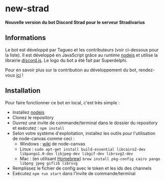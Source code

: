 # new-strad
**Nouvelle version du bot Discord Strad pour le serveur Stradivarius**

## Informations

Le bot est développé par Tagueo et les contributeurs (voir ci-dessous pour la liste). Il est développé en JavaScript grâce au runtime [nodejs](https://nodejs.org/en/) et utilise la librairie [discord.js](https://discord.js.org/#/). Le logo du bot a été fait par Superdelphi.

Pour en savoir plus sur la contribution au développement du bot, rendez-vous [ici](https://github.com/Tagueo/new-strad/blob/master/CONTRIBUTING.md) !

## Installation

Pour faire fonctionner ce bot en local, c'est très simple :
- Installez [nodejs](https://nodejs.org/en/)
- Clonez le repository
- Ouvrez une invite de commande/terminal dans le dossier du repository et exécutez : `npm install`
- Selon votre système d'exploitation, installez les outils pour l'utilisation de node-canvas comme ceci :
  - Windows : [wiki](https://github.com/Automattic/node-canvas/wiki/Installation:-Windows) de node-canvas
  - Linux : `sudo apt-get install build-essential libcairo2-dev libpango1.0-dev libjpeg-dev libgif-dev librsvg2-dev`
  - Mac : (en utilisant [Homebrew](https://brew.sh/)) `brew install pkg-config cairo pango libpng jpeg giflib librsvg`
- Remplissez le fichier de config avec le token et les ids des channels
- Exécutez `npm run start` dans l'invite de commande/terminal